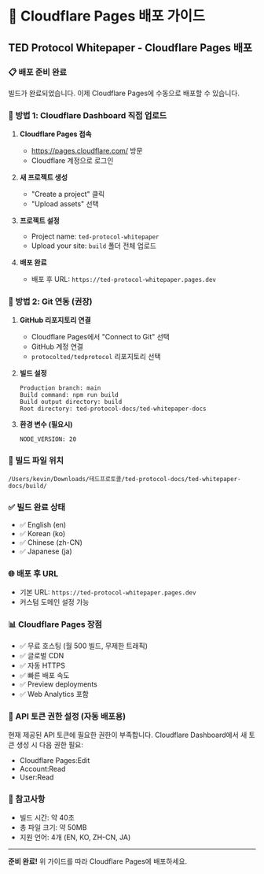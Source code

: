 # 🚀 Cloudflare Pages 배포 가이드

## TED Protocol Whitepaper - Cloudflare Pages 배포

### 📋 배포 준비 완료
빌드가 완료되었습니다. 이제 Cloudflare Pages에 수동으로 배포할 수 있습니다.

### 🔧 방법 1: Cloudflare Dashboard 직접 업로드

1. **Cloudflare Pages 접속**
   - https://pages.cloudflare.com/ 방문
   - Cloudflare 계정으로 로그인

2. **새 프로젝트 생성**
   - "Create a project" 클릭
   - "Upload assets" 선택

3. **프로젝트 설정**
   - Project name: `ted-protocol-whitepaper`
   - Upload your site: `build` 폴더 전체 업로드

4. **배포 완료**
   - 배포 후 URL: `https://ted-protocol-whitepaper.pages.dev`

### 🔧 방법 2: Git 연동 (권장)

1. **GitHub 리포지토리 연결**
   - Cloudflare Pages에서 "Connect to Git" 선택
   - GitHub 계정 연결
   - `protocolted/tedprotocol` 리포지토리 선택

2. **빌드 설정**
   ```
   Production branch: main
   Build command: npm run build
   Build output directory: build
   Root directory: ted-protocol-docs/ted-whitepaper-docs
   ```

3. **환경 변수 (필요시)**
   ```
   NODE_VERSION: 20
   ```

### 📁 빌드 파일 위치
```
/Users/kevin/Downloads/테드프로토콜/ted-protocol-docs/ted-whitepaper-docs/build/
```

### ✅ 빌드 완료 상태
- ✅ English (en)
- ✅ Korean (ko)  
- ✅ Chinese (zh-CN)
- ✅ Japanese (ja)

### 🌐 배포 후 URL
- 기본 URL: `https://ted-protocol-whitepaper.pages.dev`
- 커스텀 도메인 설정 가능

### 📊 Cloudflare Pages 장점
- ✅ 무료 호스팅 (월 500 빌드, 무제한 트래픽)
- ✅ 글로벌 CDN
- ✅ 자동 HTTPS
- ✅ 빠른 배포 속도
- ✅ Preview deployments
- ✅ Web Analytics 포함

### 🔐 API 토큰 권한 설정 (자동 배포용)
현재 제공된 API 토큰에 필요한 권한이 부족합니다. 
Cloudflare Dashboard에서 새 토큰 생성 시 다음 권한 필요:
- Cloudflare Pages:Edit
- Account:Read
- User:Read

### 📝 참고사항
- 빌드 시간: 약 40초
- 총 파일 크기: 약 50MB
- 지원 언어: 4개 (EN, KO, ZH-CN, JA)

---

**준비 완료!** 위 가이드를 따라 Cloudflare Pages에 배포하세요.